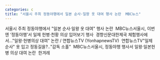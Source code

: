```yaml
---
categories: c
title: "서울시 주최 정동야행에서 일본 순사·일왕 옷 대여 행사 논란  MBC뉴스"
---
```

서울시 주최 정동야행에서 "일본 순사·일왕 옷 대여" 행사 논란&nbsp;&nbsp;MBC뉴스서울시, 이번엔 ‘정동야행’서 일제 헌병·천황 의상 입어보기 행사&nbsp;&nbsp;경향신문대한제국 체험행사에서…"일왕·헌병의상 대여" 논란 / 연합뉴스TV (YonhapnewsTV)&nbsp;&nbsp;연합뉴스TV"일제 순사" 옷 입고 정동길을?‥"감독 소홀"&nbsp;&nbsp;MBC뉴스서울시, 정동야행 행사서 일왕·일본헌병 의상 대여 논란&nbsp;&nbsp;한겨레